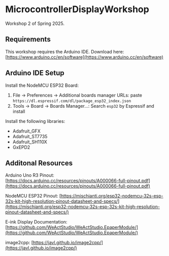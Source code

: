 # MicrocontrollerDisplayWorkshop

Workshop 2 of Spring 2025.

## Requirements

This workshop requires the Arduino IDE. Download here: [https://www.arduino.cc/en/software](https://www.arduino.cc/en/software)

## Arduino IDE Setup

Install the NodeMCU ESP32 Board:
1. File -> Preferences -> Additional boards manager URLs: paste `https://dl.espressif.com/dl/package_esp32_index.json`
2. Tools -> Board -> Boards Manager...: Search `esp32` by Espressif and install

Install the following libraries:
 - Adafruit_GFX
 - Adafruit_ST7735
 - Adafruit_SH110X
 - GxEPD2

## Additonal Resources

Arduino Uno R3 Pinout: [https://docs.arduino.cc/resources/pinouts/A000066-full-pinout.pdf](https://docs.arduino.cc/resources/pinouts/A000066-full-pinout.pdf)

NodeMCU ESP32 Pinout: [https://mischianti.org/esp32-nodemcu-32s-esp-32s-kit-high-resolution-pinout-datasheet-and-specs/](https://mischianti.org/esp32-nodemcu-32s-esp-32s-kit-high-resolution-pinout-datasheet-and-specs/)

E-ink Display Documentation: [https://github.com/WeActStudio/WeActStudio.EpaperModule/](https://github.com/WeActStudio/WeActStudio.EpaperModule/)

image2cpp: [https://javl.github.io/image2cpp/](https://javl.github.io/image2cpp/)
